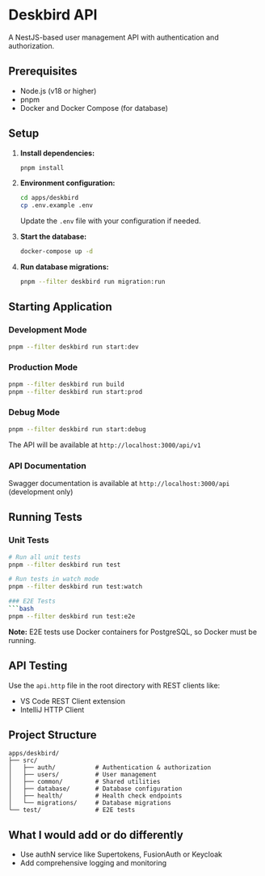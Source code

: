 # Deskbird API

A NestJS-based user management API with authentication and authorization.

## Prerequisites

- Node.js (v18 or higher)
- pnpm
- Docker and Docker Compose (for database)

## Setup

1. **Install dependencies:**

   ```bash
   pnpm install
   ```

2. **Environment configuration:**

   ```bash
   cd apps/deskbird
   cp .env.example .env
   ```

   Update the `.env` file with your configuration if needed.

3. **Start the database:**

   ```bash
   docker-compose up -d
   ```

4. **Run database migrations:**
   ```bash
   pnpm --filter deskbird run migration:run
   ```

## Starting Application

### Development Mode

```bash
pnpm --filter deskbird run start:dev
```

### Production Mode

```bash
pnpm --filter deskbird run build
pnpm --filter deskbird run start:prod
```

### Debug Mode

```bash
pnpm --filter deskbird run start:debug
```

The API will be available at `http://localhost:3000/api/v1`

### API Documentation

Swagger documentation is available at `http://localhost:3000/api` (development only)

## Running Tests

### Unit Tests

````bash
# Run all unit tests
pnpm --filter deskbird run test

# Run tests in watch mode
pnpm --filter deskbird run test:watch

### E2E Tests
```bash
pnpm --filter deskbird run test:e2e
````

**Note:** E2E tests use Docker containers for PostgreSQL, so Docker must be running.

## API Testing

Use the `api.http` file in the root directory with REST clients like:

- VS Code REST Client extension
- IntelliJ HTTP Client

## Project Structure

```
apps/deskbird/
├── src/
│   ├── auth/           # Authentication & authorization
│   ├── users/          # User management
│   ├── common/         # Shared utilities
│   ├── database/       # Database configuration
│   ├── health/         # Health check endpoints
│   └── migrations/     # Database migrations
└── test/               # E2E tests
```

## What I would add or do differently

- Use authN service like Supertokens, FusionAuth or Keycloak
- Add comprehensive logging and monitoring
